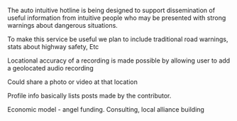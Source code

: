 The auto intuitive hotline is 
being designed to support dissemination
of useful information from intuitive people 
who may be presented with strong warnings 
about dangerous situations.

To make this service be useful we 
plan to include traditional road 
warnings, stats about highway safety,
Etc


Locational accuracy of a recording is made possible by allowing user to add a geolocated audio recording


Could share a photo or video at that location 


Profile info basically lists posts made by the contributor. 

Economic model - angel funding. Consulting, local alliance building 
